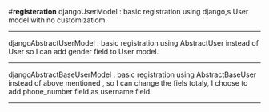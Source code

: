 #__registeration__
 djangoUserModel : basic registration using django,s User model with no customizatiom.
 
 _____________________________________________
 djangoAbstractUserModel : basic registration using AbstractUser instead of User so I can add gender field to User model.
 ______________________________________________
 djangoAbstractBaseUserModel : basic registration using AbstractBaseUser instead of above mentioned , so I can change the fiels totaly, I choose to add phone_number 
 field as username field.
 _____________________________________________
 
